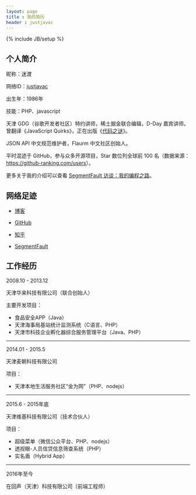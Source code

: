 ```yaml
---
layout: page
title : 我的简历
header : justjavac
---
```

{% include JB/setup %}

## 个人简介

昵称：迷渡

网络ID：[justjavac](https://www.google.com/#q=justjavac)

出生年：1986年

技能：PHP、javascript

天津 GDG（谷歌开发者社区）特约讲师，稀土掘金联合编辑，D-Day 嘉宾讲师。曾翻译《JavaScript Quirks》，正在出版《[代码之谜](http://justjavac.com/codepuzzle.html)》。

JSON API 中文规范维护者，Flaurm 中文社区创始人。

平时混迹于 GitHub，参与众多开源项目，Star 数位列全球前 100 名（数据来源：<https://github-ranking.com/users>）。

更多关于我的介绍可以查看 [SegmentFault 访谈：我的编程之路](http://justjavac.com/other/2016/03/07/the-way-of-programming.html)。

## 网络足迹

- [博客](http://justjavac.com)

- [GitHub](https://github.com/justjavac)

- [知乎](https://www.zhihu.com/people/justjavac.com)

- [SegmentFault](https://segmentfault.com/u/justjavac)

## 工作经历

2008.10 - 2013.12

天津华来科技有限公司（联合创始人）

主要开发项目：

- 食品安全APP（Java）
- 天津海事局基站统计监测系统（C语言、PHP）
- 天津市科技企业孵化器综合服务管理平台（Java、PHP）

---------------

2014.01 - 2015.5

天津麦朝科技有限公司 

项目：

- 天津本地生活服务社区“金为网”（PHP、nodejs）

----------------

2015.6 - 2015年底

天津维基科技有限公司（技术合伙人）

项目：

- 超级菜单（微信公众平台、PHP、nodejs）
- 透视眼-人员信贷信息筛查系统（PHP）
- 实名盾（Hybrid App）

------------------

2016年至今

在回声（天津）科技有限公司（前端工程师）
